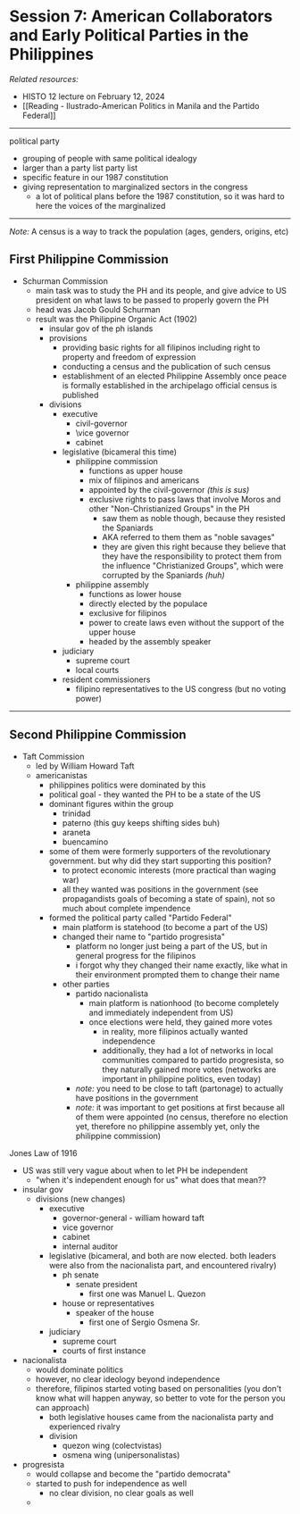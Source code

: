 # Session 7: American Collaborators and Early Political Parties in the Philippines
*Related resources:*
- HISTO 12 lecture on February 12, 2024
- [[Reading - Ilustrado-American Politics in Manila and the Partido Federal]]

---

political party
- grouping of people with same political idealogy
- larger than a party list
party list
- specific feature in our 1987 constitution
- giving representation to marginalized sectors in the congress
	- a lot of political plans before the 1987 constitution, so it was hard to here the voices of the marginalized

---

*Note:* A census is a way to track the population (ages, genders, origins, etc)

## First Philippine Commission
- Schurman Commission
	- main task was to study the PH and its people, and give advice to US president on what laws to be passed to properly govern the PH
	- head was Jacob Gould Schurman
	- result was the Philippine Organic Act (1902)
		- insular gov of the ph islands
		- provisions
			- providing basic rights for all filipinos including right to property and freedom of expression
			- conducting a census and the publication of such census
			- establishment of an elected Philippine Assembly once peace is formally established in the archipelago official census is published
		- divisions
			- executive
				- civil-governor
				- \vice governor
				- cabinet
			- legislative (bicameral this time)
				- philippine commission
					- functions as upper house
					- mix of filipinos and americans
					- appointed by the civil-governor *(this is sus)*
					- exclusive rights to pass laws that involve Moros and other "Non-Christianized Groups" in the PH
						- saw them as noble though, because they resisted the Spaniards
						- AKA referred to them them as "noble savages"
						- they are given this right because they believe that they have the responsibility to protect them from the influence "Christianized Groups", which were corrupted by the Spaniards *(huh)*
				- philippine assembly
					- functions as lower house
					- directly elected by the populace
					- exclusive for filipinos
					- power to create laws even without the support of the upper house
					- headed by the assembly speaker
			- judiciary
				- supreme court
				- local courts
			- resident commissioners
				- filipino representatives to the US congress (but no voting power)

---

## Second Philippine Commission
- Taft Commission
	- led by William Howard Taft
	- americanistas
		- philippines politics were dominated by this
		- political goal - they wanted the PH to be a state of the US
		- dominant figures within the group
			- trinidad
			- paterno (this guy keeps shifting sides buh)
			- araneta
			- buencamino
		- some of them were formerly supporters of the revolutionary government. but why did they start supporting this position?
			- to protect economic interests (more practical than waging war)
			- all they wanted was positions in the government (see propagandists goals of becoming a state of spain), not so much about complete impendence
		- formed the political party called "Partido Federal"
			- main platform is statehood (to become a part of the US)
			- changed their name to "partido progresista"
				- platform no longer just being a part of the US, but in general progress for the filipinos
				- i forgot why they changed their name exactly, like what in their environment prompted them to change their name
			- other parties
				- partido nacionalista
					- main platform is nationhood (to become completely and immediately independent from US)
					- once elections were held, they gained more votes
						- in reality, more filipinos actually wanted independence
						- additionally, they had a lot of networks in local communities compared to partido progresista, so they naturally gained more votes (networks are important in philippine politics, even today)
				- *note:* you need to be close to taft (partonage) to actually have positions in the government
				- *note:* it was important to get positions at first because all of them were appointed (no census, therefore no election yet, therefore no philippine assembly yet, only the philippine commission)

Jones Law of 1916
- US was still very vague about when to let PH be independent
	- "when it's independent enough for us" what does that mean??
- insular gov
	- divisions (new changes)
		- executive
			- governor-general - william howard taft
			- vice governor
			- cabinet
			- internal auditor
		- legislative (bicameral, and both are now elected. both leaders were also from the nacionalista part, and encountered rivalry)
			- ph senate
				- senate president
					- first one was Manuel L. Quezon
			- house or representatives
				- speaker of the house
					- first one of Sergio Osmena Sr.
		- judiciary
			- supreme court
			- courts of first instance
- nacionalista
	- would dominate politics
	- however, no clear ideology beyond independence
	- therefore, filipinos started voting based on personalities (you don't know what will happen anyway, so better to vote for the person you can approach)
		- both legislative houses came from the nacionalista party and experienced rivalry
		- division
			- quezon wing (colectvistas)
			- osmena wing (unipersonalistas)
- progresista
	- would collapse and become the "partido democrata"
	- started to push for independence as well
		- no clear division, no clear goals as well
	- 